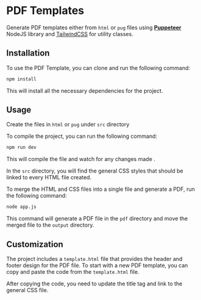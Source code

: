 # PDF Templates

Generate PDF templates either from `html` or `pug` files using <strong>[Puppeteer](https://pptr.dev)</strong> NodeJS library and [TailwindCSS](https://tailwindcss.com) for utility classes.

## Installation

To use the PDF Template, you can clone and run the following command:

```bash
npm install
```

This will install all the necessary dependencies for the project.

## Usage
Create the files in `html` or `pug` under `src` directory

To compile the project, you can run the following command:

```bash
npm run dev
```

This will compile the file and watch for any changes made .

In the `src` directory, you will find the general CSS styles that should be linked to every HTML file created.

To merge the HTML and CSS files into a single file and generate a PDF, run the following command:

```bash
node app.js
```

This command will generate a PDF file in the `pdf` directory and move the merged file to the `output` directory.

## Customization

The project includes a `template.html` file that provides the header and footer design for the PDF file. To start with a new PDF template, you can copy and paste the code from the `template.html` file.

After copying the code, you need to update the title tag and link to the general CSS file.
